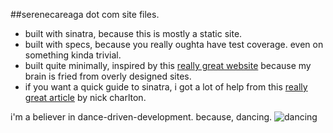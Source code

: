 ##serenecareaga dot com site files.

* built with sinatra, because this is mostly a static site.
* built with specs, because you really oughta have test coverage. even on something kinda trivial.
* built quite minimally, inspired by this [really great website](http://motherfuckingwebsite.com/) because my brain is fried from overly designed sites.
* if you want a quick guide to sinatra, i got a lot of help from this [really great article](https://nickcharlton.net/posts/structuring-sinatra-applications.html) by nick charlton.
 
i'm a believer in dance-driven-development. because, dancing.
![dancing](https://media.giphy.com/media/Uoyf084JYOblK/giphy.gif)

